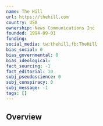 ```yaml
---
name: The Hill
url: https://thehill.com
country: USA
ownership: News Communications Inc
founded: 1994-09-01
funding:
social_media: tw:thehill,fb:TheHill
bias_social: 0
bias_governmental: 0
bias_ideological:
fact_sourcing: -1
fact_editorial: 10
subj_pseudoscience: 0
subj_conspiracy: 0
subj_message: -1
tags: []
---
```


## Overview

